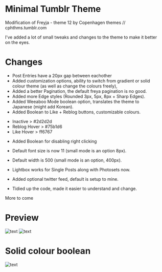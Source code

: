 # Minimal Tumblr Theme

Modification of Freyja - theme 12
by Copenhagen themes // cphthms.tumblr.com

I've added a lot of small tweaks and changes to the theme to make it better on the eyes.

# Changes

+ Post Entries have a 20px gap between eachother
+ Added customization options, ability to switch from gradient or solid colour theme (as well as change the colours freely),
+ Added a better Pagination, the default freya pagination is no good.
+ Added more Edge styles (Rounded 3px, 5px, 8px + Sharp Edges).
+ Added Weeaboo Mode boolean option, translates the theme to Japanese (might add Korean).
+ Added Boolean to Like + Reblog buttons, customizable colours.
*    Inactive > #2d2d2d
*    Reblog Hover > #75b1d6
*    Like Hover > ff6767
+ Added Boolean for disabling right clicking
+ Default font size is now 11 (small mode is an option 8px).
+ Default width is 500 (small mode is an option, 400px).
+ Lightbox works for Single Posts along with Photosets now.
+ Added optional twitter feed, default is setup to mine.

+ Tidied up the code, made it easier to understand and change.

More to come

# Preview

![text](https://i.imgur.com/A6xVcV6.png)
![text](https://i.imgur.com/Gz2Ntz1.png)

# Solid colour boolean
![text](https://i.imgur.com/aL7iSLN.gif)
